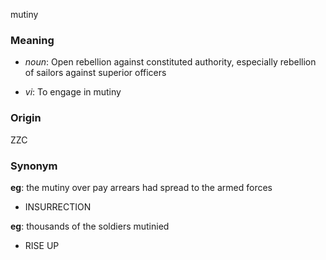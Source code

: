 mutiny
### Meaning
+ _noun_: Open rebellion against constituted authority, especially rebellion of sailors against superior officers

+ _vi_: To engage in mutiny

### Origin

ZZC

### Synonym

__eg__: the mutiny over pay arrears had spread to the armed forces

+ INSURRECTION

__eg__: thousands of the soldiers mutinied

+ RISE UP


